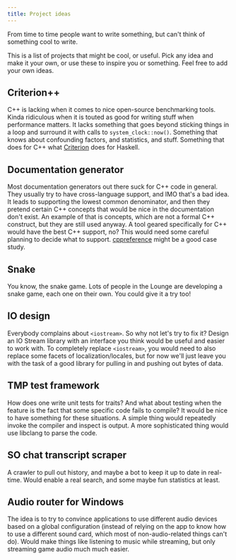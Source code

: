 ```yaml
---
title: Project ideas
---
```

From time to time people want to write something, but can't think of something cool to write.

This is a list of projects that might be cool, or useful. Pick any idea and make it your own, or use
these to inspire you or something. Feel free to add your own ideas.

## Criterion++

C++ is lacking when it comes to nice open-source benchmarking tools. Kinda ridiculous when it is touted as good for writing
stuff when performance matters. It lacks something that goes beyond sticking things in a loop and surround it with calls
to `system_clock::now()`. Something that knows about confounding factors, and statistics, and stuff. Something that does
for C++ what [Criterion](http://www.serpentine.com/criterion/) does for Haskell.

## Documentation generator

Most documentation generators out there suck for C++ code in general. They usually try to have cross-language support,
and IMO that's a bad idea. It leads to supporting the lowest common denominator, and then they pretend certain
C++ concepts that would be nice in the documentation don't exist. An example of that is concepts, which are not
a formal C++ construct, but they are still used anyway. A tool geared specifically for C++ would have the best
C++ support, no? This would need some careful planning to decide what to support. [cppreference](http://cppreference.com)
might be a good case study.

## Snake

You know, the snake game. Lots of people in the Lounge are developing a snake game, each one on their own. You could give it a try too!

## IO design

Everybody complains about `<iostream>`. So why not let's try to fix it? Design an IO Stream library with
an interface you think would be useful and easier to work with. To completely replace `<iostream>`,
you would need to also replace some facets of localization/locales, but for now we'll just leave you
with the task of a good library for pulling in and pushing out bytes of data.

## TMP test framework

How does one write unit tests for traits? And what about testing when the feature is the fact that some
specific code fails to compile? It would be nice to have something for these situations. A simple thing
would repeatedly invoke the compiler and inspect is output. A more sophisticated thing would use libclang to parse the code.

## SO chat transcript scraper

A crawler to pull out history, and maybe a bot to keep it up to date in real-time.
Would enable a real search, and some maybe fun statistics at least.

## Audio router for Windows

The idea is to try to convince applications to use different audio devices based on
a global configuration (instead of relying on the app to know how to use a different sound card,
which most of non-audio-related things can't do). Would make things like listening to
music while streaming, but only streaming game audio much much easier.
